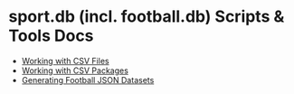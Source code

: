 
# sport.db (incl. football.db) Scripts & Tools Docs

- [Working with CSV Files](working-with-csv-files.md)
- [Working with CSV Packages](working-with-csv-packages.md)
- [Generating Football JSON Datasets](generating-json-datasets.md)


